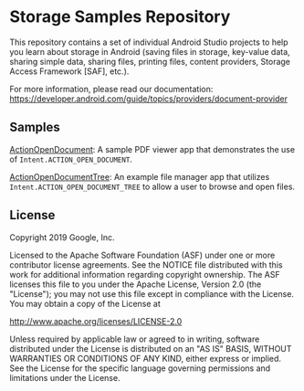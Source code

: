 Storage Samples Repository
=====================

This repository contains a set of individual Android Studio projects to help you learn about
storage in Android (saving files in storage, key-value data, sharing simple data, sharing files,
printing files, content providers, Storage Access Framework [SAF], etc.).

For more information, please read our documentation:
https://developer.android.com/guide/topics/providers/document-provider

Samples
-------
[ActionOpenDocument](ActionOpenDocument/): A sample PDF viewer app that demonstrates the use of
`Intent.ACTION_OPEN_DOCUMENT`.

[ActionOpenDocumentTree](ActionOpenDocumentTree/): An example file manager app that utilizes
`Intent.ACTION_OPEN_DOCUMENT_TREE` to allow a user to browse and open files.

License
-------

Copyright 2019 Google, Inc.

Licensed to the Apache Software Foundation (ASF) under one or more contributor
license agreements.  See the NOTICE file distributed with this work for
additional information regarding copyright ownership.  The ASF licenses this
file to you under the Apache License, Version 2.0 (the "License"); you may not
use this file except in compliance with the License.  You may obtain a copy of
the License at

  http://www.apache.org/licenses/LICENSE-2.0

Unless required by applicable law or agreed to in writing, software
distributed under the License is distributed on an "AS IS" BASIS, WITHOUT
WARRANTIES OR CONDITIONS OF ANY KIND, either express or implied.  See the
License for the specific language governing permissions and limitations under
the License.
